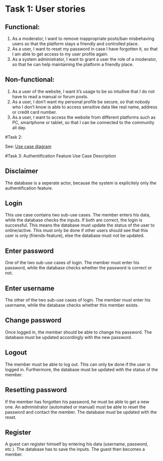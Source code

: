 # Task 1: User stories

## Functional:
1. As a moderator, I want to remove inappropriate posts/ban misbehaving users so that the platform stays a friendly and controlled place.
2. As a user, I want to reset my password in case I have forgotten it, so that I am able to get access to my user profile again.
3. As a system administrator, I want to grant a user the role of a moderator, so that he can help maintaining the platform a friendly place.

## Non-functional:
1. As a user of the website, I want it’s usage to be so intuitive that I do not have to read a manual or forum posts.
2. As a user, I don’t want my personal profile be secure, so that nobody who I don’t know is able to access sensitive data like real name, address or credit card number.
3. As a user, I want to access the website from different platforms such as PC, smartphone or tablet, so that I can be connected to the community all day.

#Task 2:

See: [Use case diagram](Authentification_Feature_Use_Case.pdf)

#Task 3: Authentification Feature Use Case Description

## Disclaimer
The database is a seperate actor, because the system is explicitely only the authentification feature. 

## Login
This use case contains two sub-use cases. The member enters his data, while the database checks the inputs. If both are correct,
the login is successful. This means the database must update the status of the user to online/active.
This must only be done if other users should see that this user is only (friends-feature), else the database must not be updated.

## Enter password
One of the two sub-use cases of login. The member must enter his password, while the database checks whether the password is correct or not.

## Enter username
The other of the two sub-use cases of login. The member must enter his username, while the database checks whether this member exists.

## Change password
Once logged in, the member should be able to change his password. The database must be updated accordingly with the new password.

## Logout
The member must be able to log out. This can only be done if the user is logged in. Furthermore, the database must be updated with the status of the member.

## Resetting password
If the member has forgotten his password, he must be able to get a new one. An administrator (automated or manual) must be able to reset the password
and contact the member. The database must be updated with the reset.

## Register
A guest can register himself by entering his data (username, password, etc.). The database has to save the inputs. The guest then becomes a member.